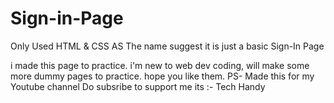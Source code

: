 # Sign-in-Page
Only Used HTML &amp; CSS
 AS The name suggest it is just a basic Sign-In Page
 
 i made this page to practice.
 i'm new to web dev coding, will make some more dummy pages to practice. hope you like them.
PS- Made this for my Youtube channel Do subsribe to support me its :- Tech Handy
